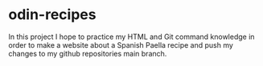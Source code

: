 # odin-recipes
In this project I hope to practice my HTML and Git command knowledge in order to make
a website about a Spanish Paella recipe and push my changes to my github repositories
main branch. 